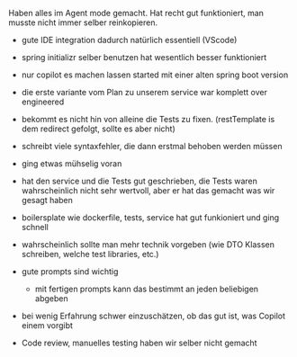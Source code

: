 Haben alles im Agent mode gemacht. Hat recht gut funktioniert, man musste nicht immer selber reinkopieren.
- gute IDE integration dadurch natürlich essentiell (VScode)


- spring initializr selber benutzen hat wesentlich besser funktioniert
- nur copilot es machen lassen started mit einer alten spring boot version
- die erste variante vom Plan zu unserem service war komplett over engineered
- bekommt es nicht hin von alleine die Tests zu fixen. (restTemplate is dem redirect gefolgt, sollte es aber nicht)
- schreibt viele syntaxfehler, die dann erstmal behoben werden müssen
- ging etwas mühselig voran

- hat den service und die Tests gut geschrieben, die Tests waren wahrscheinlich nicht sehr wertvoll, aber er hat das gemacht was wir gesagt haben

- boilersplate wie dockerfile, tests, service hat gut funkioniert und ging schnell

- wahrscheinlich sollte man mehr technik vorgeben (wie DTO Klassen schreiben, welche test libraries, etc.)

- gute prompts sind wichtig
    - mit fertigen prompts kann das bestimmt an jeden beliebigen abgeben
- bei wenig Erfahrung schwer einzuschätzen, ob das gut ist, was Copilot einem vorgibt

- Code review, manuelles testing haben wir selber nicht gemacht